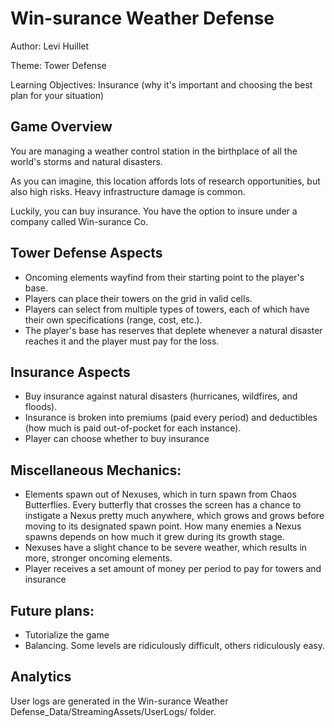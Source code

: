 # Win-surance Weather Defense

Author: Levi Huillet

Theme: Tower Defense

Learning Objectives: Insurance (why it's important and choosing the best plan for your situation)



## Game Overview

You are managing a weather control station in the birthplace of all the world's storms and natural disasters.

As you can imagine, this location affords lots of research opportunities, but also high risks. Heavy infrastructure damage is common.

Luckily, you can buy insurance. You have the option to insure under a company called Win-surance Co.

## Tower Defense Aspects

- Oncoming elements wayfind from their starting point to the player's base.
- Players can place their towers on the grid in valid cells.
- Players can select from multiple types of towers, each of which have their own specifications (range, cost, etc.).
- The player's base has reserves that deplete whenever a natural disaster reaches it and the player must pay for the loss.

## Insurance Aspects

- Buy insurance against natural disasters (hurricanes, wildfires, and floods).
- Insurance is broken into premiums (paid every period) and deductibles (how much is paid out-of-pocket for each instance).
- Player can choose whether to buy insurance

## Miscellaneous Mechanics:
- Elements spawn out of Nexuses, which in turn spawn from Chaos Butterflies. Every butterfly that crosses the screen has a chance to instigate a Nexus pretty much anywhere, which grows and grows before moving to its designated spawn point. How many enemies a Nexus spawns depends on how much it grew during its growth stage.
- Nexuses have a slight chance to be severe weather, which results in more, stronger oncoming elements.
- Player receives a set amount of money per period to pay for towers and insurance

## Future plans:
- Tutorialize the game
- Balancing. Some levels are ridiculously difficult, others ridiculously easy.
	
## Analytics

User logs are generated in the Win-surance Weather Defense_Data/StreamingAssets/UserLogs/ folder.